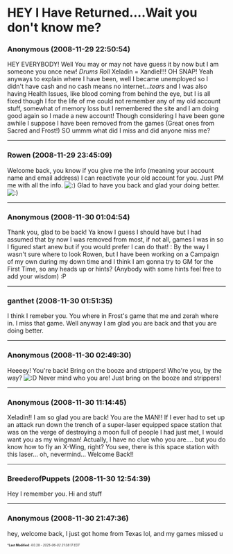 # HEY I Have Returned....Wait you don\'t know me?

### **Anonymous** (2008-11-29 22:50:54)

HEY EVERYBODY! Well You may or may not have guess it by now but I am someone you once new!
*Drums Roll* Xeladin = Xandiel!!! OH SNAP!
Yeah anyways to explain where I have been, well I became unemployed so I didn't have cash and no cash means no internet...*tears* and I was also having Health Issues, like blood coming from behind the eye, but I is all fixed though I for the life of me could not remember any of my old account stuff, somewhat of memory loss but I remembered the site and I am doing good again so I made a new account! Though considering I have been gone awhile I suppose I have been removed from the games (Great ones from Sacred and Frost!)
SO ummm what did I miss and did anyone miss me?

---

### **Rowen** (2008-11-29 23:45:09)

Welcome back, you know if you give me the info (meaning your account name and email address) I can reactivate your old account for you. Just PM me with all the info. <!-- s:) -->![:)](https://i.ibb.co/8LPNcWCM/icon-e-smile.gif)<!-- s:) -->
Glad to have you back and glad your doing better. <!-- s:) -->![:)](https://i.ibb.co/8LPNcWCM/icon-e-smile.gif)<!-- s:) -->

---

### **Anonymous** (2008-11-30 01:04:54)

Thank you, glad to be back! Ya know I guess I should have but I had assumed that by now I was removed from most, if not all, games I was in so I figured start anew but if you would prefer I can do that! :
By the way I wasn't sure where to look Rowen, but I have been working on a Campaign of my own during my down time and I think I am gonna try to GM for the First Time, so any heads up or hints? (Anybody with some hints feel free to add your wisdom) :P

---

### **ganthet** (2008-11-30 01:51:35)

I think I remeber you. You where in Frost's game that me and zerah where in. I miss that game. Well anyway I am glad you are back and that you are doing better.

---

### **Anonymous** (2008-11-30 02:49:30)

Heeeey! You're back! Bring on the booze and strippers! Who're you, by the way? <!-- s:D -->![:D](https://i.ibb.co/MDcFvFDD/icon-e-biggrin.gif)<!-- s:D -->
Never mind who you are! Just bring on the booze and strippers!

---

### **Anonymous** (2008-11-30 11:14:45)

Xeladin!! I am so glad you are back! You are the MAN!!
If I ever had to set up an attack run down the trench of a super-laser equipped space station that was on the verge of destroying a moon full of people I had just met, I would want you as my wingman!
Actually, I have no clue who you are.... but you do know how to fly an X-Wing, right? You see, there is this space station with this laser... oh, nevermind...
Welcome Back!!

---

### **BreederofPuppets** (2008-11-30 12:54:39)

Hey I remember you.
Hi and stuff

---

### **Anonymous** (2008-11-30 21:47:36)

hey, welcome back, I just got home from Texas lol, and my games missed u



<span style="font-size: 0.5em;">***Last Modified**: 4.0.28 - *2025-06-02 21:38:17 EDT*</span>
